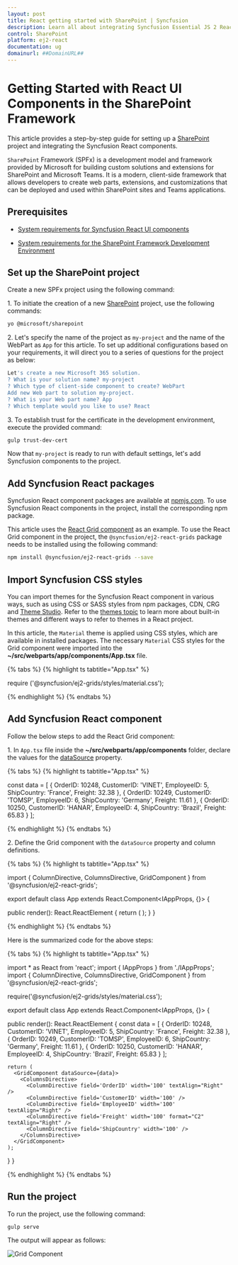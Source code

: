 ```yaml
---
layout: post
title: React getting started with SharePoint | Syncfusion
description: Learn all about integrating Syncfusion Essential JS 2 React UI components in SharePoint, and much more, here.
control: SharePoint 
platform: ej2-react
documentation: ug
domainurl: ##DomainURL##
---
```


# Getting Started with React UI Components in the SharePoint Framework

This article provides a step-by-step guide for setting up a [SharePoint](https://learn.microsoft.com/en-us/sharepoint/dev/) project and integrating the Syncfusion React components.

`SharePoint` Framework (SPFx) is a development model and framework provided by Microsoft for building custom solutions and extensions for SharePoint and Microsoft Teams. It is a modern, client-side framework that allows developers to create web parts, extensions, and customizations that can be deployed and used within SharePoint sites and Teams applications.

## Prerequisites 

* [System requirements for Syncfusion React UI components](../system-requirement)

* [System requirements for the SharePoint Framework Development Environment](https://learn.microsoft.com/en-us/sharepoint/dev/spfx/set-up-your-development-environment)

## Set up the SharePoint project

Create a new SPFx project using the following command:

1\. To initiate the creation of a new [SharePoint](https://learn.microsoft.com/en-us/sharepoint/dev/) project, use the following commands:

```bash
yo @microsoft/sharepoint
```

2\. Let's specify the name of the project as `my-project` and the name of the WebPart as `App` for this article. To set up additional configurations based on your requirements, it will direct you to a series of questions for the project as below:

```bash
Let's create a new Microsoft 365 solution.
? What is your solution name? my-project
? Which type of client-side component to create? WebPart
Add new Web part to solution my-project.
? What is your Web part name? App
? Which template would you like to use? React
```

3\. To establish trust for the certificate in the development environment, execute the provided command:

```bash
gulp trust-dev-cert
```

Now that `my-project` is ready to run with default settings, let's add Syncfusion components to the project.

## Add Syncfusion React packages

Syncfusion React component packages are available at [npmjs.com](https://www.npmjs.com/search?q=ej2-react). To use Syncfusion React components in the project, install the corresponding npm package.

This article uses the [React Grid component](https://www.syncfusion.com/react-components/react-data-grid) as an example. To use the React Grid component in the project, the `@syncfusion/ej2-react-grids` package needs to be installed using the following command:

```bash
npm install @syncfusion/ej2-react-grids --save 
```

## Import Syncfusion CSS styles

You can import themes for the Syncfusion React component in various ways, such as using CSS or SASS styles from npm packages, CDN, CRG and [Theme Studio](https://ej2.syncfusion.com/react/documentation/appearance/theme-studio/). Refer to the [themes topic](https://ej2.syncfusion.com/react/documentation/appearance/theme/) to learn more about built-in themes and different ways to refer to themes in a React project.

In this article, the `Material` theme is applied using CSS styles, which are available in installed packages. The necessary `Material` CSS styles for the Grid component were imported into the **~/src/webparts/app/components/App.tsx** file.

{% tabs %}
{% highlight ts tabtitle="App.tsx" %}

require ('@syncfusion/ej2-grids/styles/material.css');

{% endhighlight %}
{% endtabs %}

## Add Syncfusion React component

Follow the below steps to add the React Grid component:

1\. In `App.tsx` file inside the **~/src/webparts/app/components** folder, declare the values for the [dataSource](https://ej2.syncfusion.com/react/documentation/api/grid#datasource) property.

{% tabs %}
{% highlight ts tabtitle="App.tsx" %}

const data = [
  {
    OrderID: 10248, CustomerID: 'VINET', EmployeeID: 5, ShipCountry: 'France', Freight: 32.38 
  },
  {
    OrderID: 10249, CustomerID: 'TOMSP', EmployeeID: 6, ShipCountry: 'Germany', Freight: 11.61 
  },
  {
    OrderID: 10250, CustomerID: 'HANAR', EmployeeID: 4, ShipCountry: 'Brazil', Freight: 65.83 
  }
];

{% endhighlight %}
{% endtabs %}

2\. Define the Grid component with the `dataSource` property and column definitions.

{% tabs %}
{% highlight ts tabtitle="App.tsx" %}

import { ColumnDirective, ColumnsDirective, GridComponent } from '@syncfusion/ej2-react-grids';

export default class App extends React.Component<IAppProps, {}> {
  
  public render(): React.ReactElement<IAppProps> {
    return (
      <GridComponent dataSource={data}>
        <ColumnsDirective>
          <ColumnDirective field='OrderID' width='100' textAlign="Right" />
          <ColumnDirective field='CustomerID' width='100' />
          <ColumnDirective field='EmployeeID' width='100' textAlign="Right" />
          <ColumnDirective field='Freight' width='100' format="C2" textAlign="Right" />
          <ColumnDirective field='ShipCountry' width='100' />
        </ColumnsDirective>
      </GridComponent>
    );
  }
}

{% endhighlight %}
{% endtabs %}

Here is the summarized code for the above steps:

{% tabs %}
{% highlight ts tabtitle="App.tsx" %}

import * as React from 'react';
import { IAppProps } from './IAppProps';
import { ColumnDirective, ColumnsDirective, GridComponent } from '@syncfusion/ej2-react-grids';

require('@syncfusion/ej2-grids/styles/material.css');

export default class App extends React.Component<IAppProps, {}> {
  
  public render(): React.ReactElement<IAppProps> {
    const data = [
      {
        OrderID: 10248, CustomerID: 'VINET', EmployeeID: 5, ShipCountry: 'France', Freight: 32.38 
      },
      {
        OrderID: 10249, CustomerID: 'TOMSP', EmployeeID: 6, ShipCountry: 'Germany', Freight: 11.61 
      },
      {
        OrderID: 10250, CustomerID: 'HANAR', EmployeeID: 4, ShipCountry: 'Brazil', Freight: 65.83 
      }
    ];

    return (
      <GridComponent dataSource={data}>
        <ColumnsDirective>
          <ColumnDirective field='OrderID' width='100' textAlign="Right" />
          <ColumnDirective field='CustomerID' width='100' />
          <ColumnDirective field='EmployeeID' width='100' textAlign="Right" />
          <ColumnDirective field='Freight' width='100' format="C2" textAlign="Right" />
          <ColumnDirective field='ShipCountry' width='100' />
        </ColumnsDirective>
      </GridComponent>
    );
  }
}

{% endhighlight %}
{% endtabs %}

## Run the project

To run the project, use the following command:

```bash
gulp serve
```

The output will appear as follows:

![Grid Component](./images/grid-component.png)
